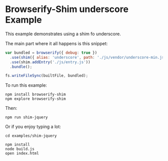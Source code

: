 # Browserify-Shim underscore Example

This example demonstrates using a shim fo underscore.

The main part where it all happens is this snippet:

```js
var bundled = browserify({ debug: true })
  .use(shim({ alias: 'underscore', path: './js/vendor/underscore-min.js', export: null }))
  .use(shim.addEntry('./js/entry.js'))
  .bundle();

fs.writeFileSync(builtFile, bundled);
```

To run this example:

    npm install browserify-shim
    npm explore browserify-shim

Then:

    npm run shim-jquery

Or if you enjoy typing a lot:

    cd examples/shim-jquery

    npm install
    node build.js
    open index.html
